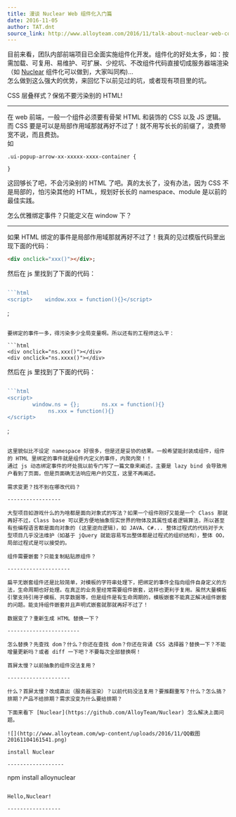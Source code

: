 ```yaml
---
title: 漫谈 Nuclear Web 组件化入门篇
date: 2016-11-05
author: TAT.dnt
source_link: http://www.alloyteam.com/2016/11/talk-about-nuclear-web-component-threshold/
---
```


<!-- {% raw %} - for jekyll -->

目前来看，团队内部前端项目已全面实施组件化开发。组件化的好处太多，如：按需加载、可复用、易维护、可扩展、少挖坑、不改组件代码直接切成服务器端渲染（如 [Nuclear](https://github.com/AlloyTeam/Nuclear) 组件化可以做到，大家叫同构)...  
怎么做到这么强大的优势，来回忆下以前见过的坑，或者现有项目里的坑。

CSS 层叠样式？保佑不要污染别的 HTML!  

* * *

在 web 前端，一般一个组件必须要有骨架 HTML 和装饰的 CSS 以及 JS 逻辑。而 CSS 要是可以是局部作用域那就再好不过了！就不用写长长的前缀了，浪费带宽不说，而且费劲。  
如

    .ui-popup-arrow-xx-xxxxx-xxxx-container {
     
    }

这回够长了吧，不会污染别的 HTML 了吧。真的太长了，没有办法，因为 CSS 不是局部的，怕污染其他的 HTML，规划好长长的 namespace、module 是以前的最佳实践。

怎么优雅绑定事件？只能定义在 window 下？  

* * *

如果 HTML 绑定的事件是局部作用域那就再好不过了！我真的见过模版代码里出现下面的代码：

```html
<div onclick="xxx()"></div>;
```

然后在 js 里找到了下面的代码：

````javascript

```html
<script>    window.xxx = function(){}</script>
````

;

````

要绑定的事件一多，得污染多少全局变量啊。所以还有的工程师这么干：

```html
<div onclick="ns.xxx()"></div>
<div onclick="ns.xxxx()"></div>
````

然后在 js 里找到了下面的代码：

````javascript

```html
<script>
        window.ns = {};       ns.xx = function(){}
             ns.xxx = function(){}
</script>
````

;

```

这里貌似比不设定 namespace 好很多，但是还是妥协的结果。一般希望能封装成组件，组件的 HTML 里绑定的事件就是组件内定义的事件，内聚内聚！！  
通过 js 动态绑定事件的坏处我以前专门写了一篇文章来阐述，主要是 lazy bind 会导致用户看到了页面，但是页面确无法响应用户的交互，这里不再阐述。

需求变更？找不到在哪改代码？  

-----------------

大型项目如游戏什么的为啥都是面向对象式的写法？如果一个组件刚好又能是一个 Class 那就再好不过，Class base 可以更方便地抽象现实世界的物体及其属性或者逻辑算法，所以甚至有些编程语言都是面向对象的 (这里逆向逻辑)，如 JAVA、C#... 整体过程式的代码对于大型项目几乎没法维护（如基于 jQuery 就能容易写出整体都是过程式的组织结构），整体 OO，局部过程式是可以接受的。

组件需要嵌套？只能复制粘贴原组件？  

--------------------

扁平无嵌套组件还是比较简单，对模板的字符串处理下，把绑定的事件全指向组件自身定义的方法，生命周期也好处理。在真正的业务里经常需要组件嵌套，这样也更利于复用。虽然大量模板引擎支持引用子模板、共享数据等，但是组件是有生命周期的，模板嵌套不能真正解决组件嵌套的问题。能支持组件嵌套并且声明式嵌套就那就再好不过了！

数据变了？重新生成 HTML 替换一下？  

-----------------------

怎么替换？先查找 dom？什么？你还在查找 dom？你还在背诵 CSS 选择器？替换一下？不能增量更新吗？或者 diff 一下吧？不要每次全部替换啊！

首屏太慢？以前抽象的组件没法复用？  

--------------------

什么？首屏太慢？改成直出（服务器渲染）？以前代码没法复用？要推翻重写？什么？怎么搞？排期？产品不给排期？需求没变为什么要给排期？

下面来看下 [Nuclear](https://github.com/AlloyTeam/Nuclear) 怎么解决上面问题。

![](http://www.alloyteam.com/wp-content/uploads/2016/11/QQ截图20161104161541.png)

install Nuclear  

------------------

```

npm install alloynuclear

```

Hello,Nuclear!  

-----------------
```


<!-- {% endraw %} - for jekyll -->